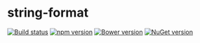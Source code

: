 # string-format

[![Build status](https://travis-ci.org/cruikshj/string-format.png)](https://travis-ci.org/cruikshj/string-format)
[![npm version](https://badge.fury.io/js/string-format-enhanced.svg)](http://badge.fury.io/js/string-format-enhanced)
[![Bower version](https://badge.fury.io/bo/string-format-enhanced.svg)](http://badge.fury.io/bo/string-format-enhanced)
[![NuGet version](https://badge.fury.io/nu/string-format.js.svg)](http://badge.fury.io/nu/string-format.js)

